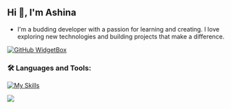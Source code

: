 <h2>
  Hi 👋, I'm Ashina
</h2>

- I'm a budding developer with a passion for learning and creating. I love exploring new technologies and building projects that make a difference.


[![GitHub WidgetBox](https://github-widgetbox.vercel.app/api/profile?username=Peaceful-Wolf&data=followers,repositories,stars,commits&theme=nautilus)](https://github.com/Jurredr/github-widgetbox)

<h3 align="left">
  🛠️ Languages and Tools:
</h3>

[![My Skills](https://skillicons.dev/icons?i=html,css,py,mongodb,c)](https://skillicons.dev)

<p>
  <img align="left" src="https://github-readme-stats.vercel.app/api/top-langs/?username=Peaceful-Wolf&theme=dark&hide_border=false&include_all_commits=true&count_private=false&layout=compact"></p>
<p>
